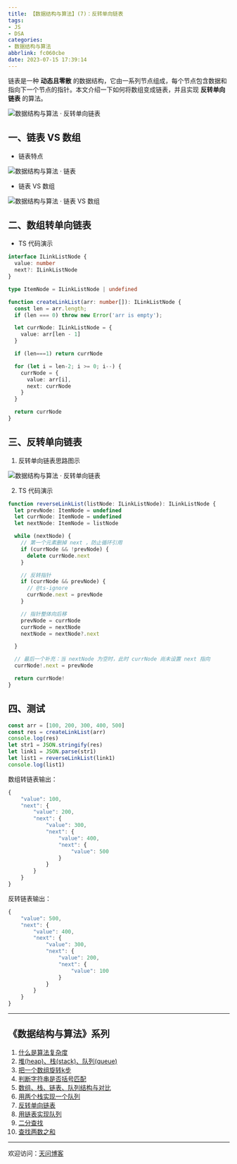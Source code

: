 ```yaml
---
title: 【数据结构与算法】(7)：反转单向链表
tags:
- JS
- DSA
categories:
- 数据结构与算法
abbrlink: fc060cbe
date: 2023-07-15 17:39:14
---
```


链表是一种 **动态且零散** 的数据结构，它由一系列节点组成，每个节点包含数据和指向下一个节点的指针。本文介绍一下如何将数组变成链表，并且实现 **反转单向链表** 的算法。

![数据结构与算法 · 反转单向链表](https://tiven.cn/static/img/img-dsa-01-6Q5tuJKvFrD-nx9eIVizq.jpg)

[//]: # (<!-- more -->)

## 一、链表 VS 数组

* 链表特点

![数据结构与算法 · 链表](https://tiven.cn/static/img/img-link-list-01-GvUh5fowXKQYiNwT1SKPp.jpg)

* 链表 VS 数组

![数据结构与算法 · 链表 VS 数组](https://tiven.cn/static/img/img-link-list-02--fHOBJDmg1ugCLIEtpM4F.jpg)

## 二、数组转单向链表

* TS 代码演示

```typescript
interface ILinkListNode {
  value: number
  next?: ILinkListNode
}

type ItemNode = ILinkListNode | undefined

function createLinkList(arr: number[]): ILinkListNode {
  const len = arr.length;
  if (len === 0) throw new Error('arr is empty');

  let currNode: ILinkListNode = {
    value: arr[len - 1]
  }

  if (len===1) return currNode

  for (let i = len-2; i >= 0; i--) {
    currNode = {
      value: arr[i],
      next: currNode
    }
  }

  return currNode
}
```

## 三、反转单向链表

1. 反转单向链表思路图示

![数据结构与算法 · 反转单向链表](https://tiven.cn/static/img/img-link-list-03-U-B_dF9XG4uhVfNkkOfpm.jpg)

2. TS 代码演示

```typescript
function reverseLinkList(listNode: ILinkListNode): ILinkListNode {
  let prevNode: ItemNode = undefined
  let currNode: ItemNode = undefined
  let nextNode: ItemNode = listNode

  while (nextNode) {
    // 第一个元素删掉 next ，防止循环引用
    if (currNode && !prevNode) {
      delete currNode.next
    }

    // 反转指针
    if (currNode && prevNode) {
      // @ts-ignore
      currNode.next = prevNode
    }

    // 指针整体向后移
    prevNode = currNode
    currNode = nextNode
    nextNode = nextNode?.next

  }

  // 最后一个补充：当 nextNode 为空时，此时 currNode 尚未设置 next 指向
  currNode!.next = prevNode

  return currNode!
}
```

## 四、测试

```js
const arr = [100, 200, 300, 400, 500]
const res = createLinkList(arr)
console.log(res)
let str1 = JSON.stringify(res)
let link1 = JSON.parse(str1)
let list1 = reverseLinkList(link1)
console.log(list1)
```

数组转链表输出： 

```js
{
    "value": 100,
    "next": {
        "value": 200,
        "next": {
            "value": 300,
            "next": {
                "value": 400,
                "next": {
                    "value": 500
                }
            }
        }
    }
}
```

反转链表输出：

```js
{
    "value": 500,
    "next": {
        "value": 400,
        "next": {
            "value": 300,
            "next": {
                "value": 200,
                "next": {
                    "value": 100
                }
            }
        }
    }
}
```

-----
## 《数据结构与算法》系列

1. [什么是算法复杂度](https://tiven.cn/p/b9063113/ '什么是算法复杂度')
2. [堆(heap)、栈(stack)、队列(queue)](https://tiven.cn/p/c55e8f27/ '堆(heap)、栈(stack)、队列(queue)')
3. [把一个数组旋转k步](https://tiven.cn/p/12d6f2da/ '把一个数组旋转k步')
4. [判断字符串是否括号匹配](https://tiven.cn/p/df874343/ '判断字符串是否括号匹配')
5. [数组、栈、链表、队列结构与对比](https://tiven.cn/p/80e3121a/ '数组、栈、链表、队列结构与对比')
6. [用两个栈实现一个队列](https://tiven.cn/p/bf65fdf9/ '用两个栈实现一个队列')
7. [反转单向链表](https://tiven.cn/p/fc060cbe/ '反转单向链表')
8. [用链表实现队列](https://tiven.cn/p/a0867d06/ '用链表实现队列')
9. [二分查找](https://tiven.cn/p/5aae9ba7/ '二分查找')
10. [查找两数之和](https://tiven.cn/p/4d88c947/ '查找两数之和')


---

欢迎访问：[天问博客](https://tiven.cn/p/fc060cbe/ "天问博客-专注于大前端技术")


